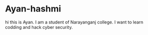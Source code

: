 # Ayan-hashmi
hi this is Ayan. I am a student of Narayanganj college. I want to learn codding and hack cyber security.

